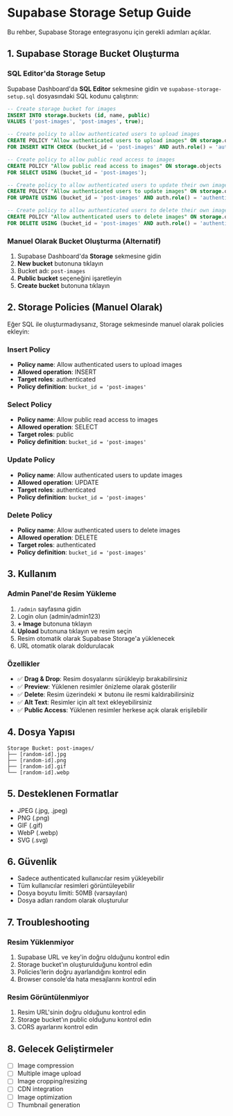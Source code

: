 # Supabase Storage Setup Guide

Bu rehber, Supabase Storage entegrasyonu için gerekli adımları açıklar.

## 1. Supabase Storage Bucket Oluşturma

### SQL Editor'da Storage Setup
Supabase Dashboard'da **SQL Editor** sekmesine gidin ve `supabase-storage-setup.sql` dosyasındaki SQL kodunu çalıştırın:

```sql
-- Create storage bucket for images
INSERT INTO storage.buckets (id, name, public) 
VALUES ('post-images', 'post-images', true);

-- Create policy to allow authenticated users to upload images
CREATE POLICY "Allow authenticated users to upload images" ON storage.objects
FOR INSERT WITH CHECK (bucket_id = 'post-images' AND auth.role() = 'authenticated');

-- Create policy to allow public read access to images
CREATE POLICY "Allow public read access to images" ON storage.objects
FOR SELECT USING (bucket_id = 'post-images');

-- Create policy to allow authenticated users to update their own images
CREATE POLICY "Allow authenticated users to update images" ON storage.objects
FOR UPDATE USING (bucket_id = 'post-images' AND auth.role() = 'authenticated');

-- Create policy to allow authenticated users to delete their own images
CREATE POLICY "Allow authenticated users to delete images" ON storage.objects
FOR DELETE USING (bucket_id = 'post-images' AND auth.role() = 'authenticated');
```

### Manuel Olarak Bucket Oluşturma (Alternatif)
1. Supabase Dashboard'da **Storage** sekmesine gidin
2. **New bucket** butonuna tıklayın
3. Bucket adı: `post-images`
4. **Public bucket** seçeneğini işaretleyin
5. **Create bucket** butonuna tıklayın

## 2. Storage Policies (Manuel Olarak)

Eğer SQL ile oluşturmadıysanız, Storage sekmesinde manuel olarak policies ekleyin:

### Insert Policy
- **Policy name**: Allow authenticated users to upload images
- **Allowed operation**: INSERT
- **Target roles**: authenticated
- **Policy definition**: `bucket_id = 'post-images'`

### Select Policy
- **Policy name**: Allow public read access to images
- **Allowed operation**: SELECT
- **Target roles**: public
- **Policy definition**: `bucket_id = 'post-images'`

### Update Policy
- **Policy name**: Allow authenticated users to update images
- **Allowed operation**: UPDATE
- **Target roles**: authenticated
- **Policy definition**: `bucket_id = 'post-images'`

### Delete Policy
- **Policy name**: Allow authenticated users to delete images
- **Allowed operation**: DELETE
- **Target roles**: authenticated
- **Policy definition**: `bucket_id = 'post-images'`

## 3. Kullanım

### Admin Panel'de Resim Yükleme
1. `/admin` sayfasına gidin
2. Login olun (admin/admin123)
3. **+ Image** butonuna tıklayın
4. **Upload** butonuna tıklayın ve resim seçin
5. Resim otomatik olarak Supabase Storage'a yüklenecek
6. URL otomatik olarak doldurulacak

### Özellikler
- ✅ **Drag & Drop**: Resim dosyalarını sürükleyip bırakabilirsiniz
- ✅ **Preview**: Yüklenen resimler önizleme olarak gösterilir
- ✅ **Delete**: Resim üzerindeki ✕ butonu ile resmi kaldırabilirsiniz
- ✅ **Alt Text**: Resimler için alt text ekleyebilirsiniz
- ✅ **Public Access**: Yüklenen resimler herkese açık olarak erişilebilir

## 4. Dosya Yapısı

```
Storage Bucket: post-images/
├── [random-id].jpg
├── [random-id].png
├── [random-id].gif
└── [random-id].webp
```

## 5. Desteklenen Formatlar

- JPEG (.jpg, .jpeg)
- PNG (.png)
- GIF (.gif)
- WebP (.webp)
- SVG (.svg)

## 6. Güvenlik

- Sadece authenticated kullanıcılar resim yükleyebilir
- Tüm kullanıcılar resimleri görüntüleyebilir
- Dosya boyutu limiti: 50MB (varsayılan)
- Dosya adları random olarak oluşturulur

## 7. Troubleshooting

### Resim Yüklenmiyor
1. Supabase URL ve key'in doğru olduğunu kontrol edin
2. Storage bucket'ın oluşturulduğunu kontrol edin
3. Policies'lerin doğru ayarlandığını kontrol edin
4. Browser console'da hata mesajlarını kontrol edin

### Resim Görüntülenmiyor
1. Resim URL'sinin doğru olduğunu kontrol edin
2. Storage bucket'ın public olduğunu kontrol edin
3. CORS ayarlarını kontrol edin

## 8. Gelecek Geliştirmeler

- [ ] Image compression
- [ ] Multiple image upload
- [ ] Image cropping/resizing
- [ ] CDN integration
- [ ] Image optimization
- [ ] Thumbnail generation 